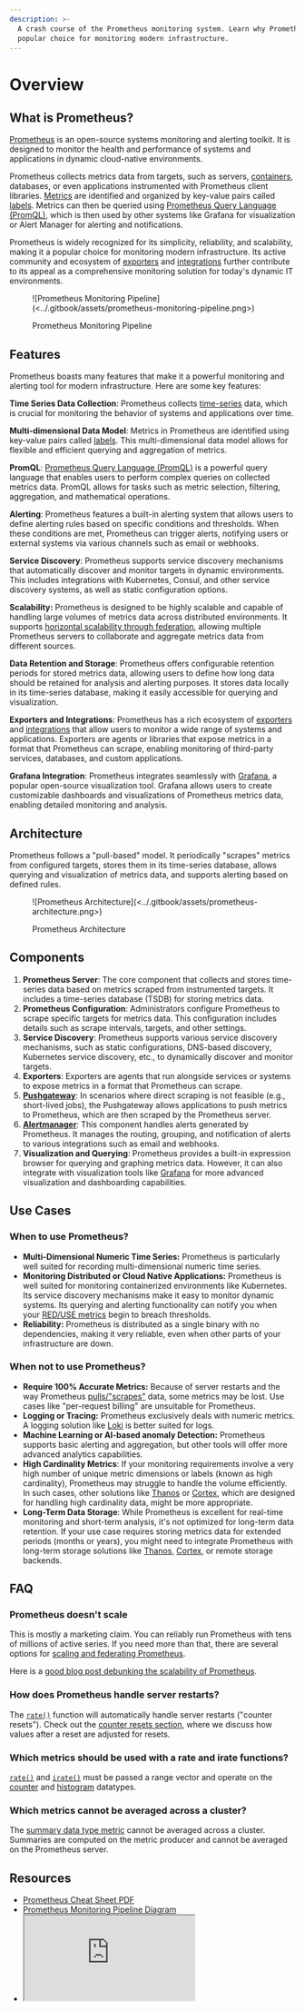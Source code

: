 ```yaml
---
description: >-
  A crash course of the Prometheus monitoring system. Learn why Prometheus is a
  popular choice for monitoring modern infrastructure.
---
```


# Overview

## What is Prometheus?

[Prometheus](https://prometheus.io/) is an open-source systems monitoring and alerting toolkit. It is designed to monitor the health and performance of systems and applications in dynamic cloud-native environments.

Prometheus collects metrics data from targets, such as servers, [containers](../docker/containers.md), databases, or even applications instrumented with Prometheus client libraries. [Metrics](data-model.md#what-is-a-metric) are identified and organized by key-value pairs called [labels](data-model.md#what-is-a-label). Metrics can then be queried using [Prometheus Query Language (PromQL)](promql/), which is then used by other systems like Grafana for visualization or Alert Manager for alerting and notifications.

Prometheus is widely recognized for its simplicity, reliability, and scalability, making it a popular choice for monitoring modern infrastructure. Its active community and ecosystem of [exporters](https://prometheus.io/docs/instrumenting/exporters/) and [integrations](https://prometheus.io/docs/operating/integrations/) further contribute to its appeal as a comprehensive monitoring solution for today's dynamic IT environments.

<figure>![Prometheus Monitoring Pipeline](<../.gitbook/assets/prometheus-monitoring-pipeline.png>)<figcaption><p>Prometheus Monitoring Pipeline</p></figcaption></figure>

## Features

Prometheus boasts many features that make it a powerful monitoring and alerting tool for modern infrastructure. Here are some key features:

**Time Series Data Collection**: Prometheus collects [time-series](data-model.md#time-series) data, which is crucial for monitoring the behavior of systems and applications over time.

**Multi-dimensional Data Model**: Metrics in Prometheus are identified using key-value pairs called [labels](data-model.md#what-is-a-label). This multi-dimensional data model allows for flexible and efficient querying and aggregation of metrics.

**PromQL**: [Prometheus Query Language (PromQL)](promql/) is a powerful query language that enables users to perform complex queries on collected metrics data. PromQL allows for tasks such as metric selection, filtering, aggregation, and mathematical operations.

**Alerting**: Prometheus features a built-in alerting system that allows users to define alerting rules based on specific conditions and thresholds. When these conditions are met, Prometheus can trigger alerts, notifying users or external systems via various channels such as email or webhooks.

**Service Discovery**: Prometheus supports service discovery mechanisms that automatically discover and monitor targets in dynamic environments. This includes integrations with Kubernetes, Consul, and other service discovery systems, as well as static configuration options.

**Scalability:** Prometheus is designed to be highly scalable and capable of handling large volumes of metrics data across distributed environments. It supports [horizontal scalability through federation](overview.md#prometheus-doesnt-scale), allowing multiple Prometheus servers to collaborate and aggregate metrics data from different sources.

**Data Retention and Storage**: Prometheus offers configurable retention periods for stored metrics data, allowing users to define how long data should be retained for analysis and alerting purposes. It stores data locally in its time-series database, making it easily accessible for querying and visualization.

**Exporters and Integrations**: Prometheus has a rich ecosystem of [exporters](https://prometheus.io/docs/instrumenting/exporters/) and [integrations](https://prometheus.io/docs/operating/integrations/) that allow users to monitor a wide range of systems and applications. Exporters are agents or libraries that expose metrics in a format that Prometheus can scrape, enabling monitoring of third-party services, databases, and custom applications.

**Grafana Integration**: Prometheus integrates seamlessly with [Grafana](https://grafana.com/), a popular open-source visualization tool. Grafana allows users to create customizable dashboards and visualizations of Prometheus metrics data, enabling detailed monitoring and analysis.

## Architecture

Prometheus follows a "pull-based" model. It periodically "scrapes" metrics from configured targets, stores them in its time-series database, allows querying and visualization of metrics data, and supports alerting based on defined rules.

<figure>![Prometheus Architecture](<../.gitbook/assets/prometheus-architecture.png>)<figcaption><p>Prometheus Architecture</p></figcaption></figure>

## Components

1. **Prometheus Server**: The core component that collects and stores time-series data based on metrics scraped from instrumented targets. It includes a time-series database (TSDB) for storing metrics data.
2. **Prometheus Configuration**: Administrators configure Prometheus to scrape specific targets for metrics data. This configuration includes details such as scrape intervals, targets, and other settings.
3. **Service Discovery**: Prometheus supports various service discovery mechanisms, such as static configurations, DNS-based discovery, Kubernetes service discovery, etc., to dynamically discover and monitor targets.
4. **Exporters**: Exporters are agents that run alongside services or systems to expose metrics in a format that Prometheus can scrape.
5. [**Pushgateway**](pushgateway.md): In scenarios where direct scraping is not feasible (e.g., short-lived jobs), the Pushgateway allows applications to push metrics to Prometheus, which are then scraped by the Prometheus server.
6. [**Alertmanager**](alertmanager.md): This component handles alerts generated by Prometheus. It manages the routing, grouping, and notification of alerts to various integrations such as email and webhooks.
7. **Visualization and Querying**: Prometheus provides a built-in expression browser for querying and graphing metrics data. However, it can also integrate with visualization tools like [Grafana](https://grafana.com/) for more advanced visualization and dashboarding capabilities.

## Use Cases

### When to use Prometheus?

* **Multi-Dimensional Numeric Time Series:** Prometheus is particularly well suited for recording multi-dimensional numeric time series.
* **Monitoring Distributed or Cloud Native Applications:** Prometheus is well suited for monitoring containerized environments like Kubernetes. Its service discovery mechanisms make it easy to monitor dynamic systems. Its querying and alerting functionality can notify you when your [RED/USE metrics](https://grafana.com/blog/2018/08/02/the-red-method-how-to-instrument-your-services/) begin to breach thresholds.
* **Reliability:** Prometheus is distributed as a single binary with no dependencies, making it very reliable, even when other parts of your infrastructure are down.

### When not to use Prometheus?

* **Require 100% Accurate Metrics:** Because of server restarts and the way Prometheus [pulls/"scrapes"](overview.md#architecture) data, some metrics may be lost. Use cases like "per-request billing" are unsuitable for Prometheus.
* **Logging or Tracing:** Prometheus exclusively deals with numeric metrics. A logging solution like [Loki](https://github.com/grafana/loki) is better suited for logs.
* **Machine Learning or AI-based anomaly Detection:** Prometheus supports basic alerting and aggregation, but other tools will offer more advanced analytics capabilities.
* **High Cardinality Metrics**: If your monitoring requirements involve a very high number of unique metric dimensions or labels (known as high cardinality), Prometheus may struggle to handle the volume efficiently. In such cases, other solutions like [Thanos](https://thanos.io/) or [Cortex](https://cortexmetrics.io/), which are designed for handling high cardinality data, might be more appropriate.
* **Long-Term Data Storage**: While Prometheus is excellent for real-time monitoring and short-term analysis, it's not optimized for long-term data retention. If your use case requires storing metrics data for extended periods (months or years), you might need to integrate Prometheus with long-term storage solutions like [Thanos](https://thanos.io/), [Cortex](https://cortexmetrics.io/), or remote storage backends.

## FAQ

### Prometheus doesn't scale

This is mostly a marketing claim. You can reliably run Prometheus with tens of millions of active series. If you need more than that, there are several options for [scaling and federating Prometheus](https://www.robustperception.io/scaling-and-federating-prometheus/).

Here is a [good blog post debunking the scalability of Prometheus](https://prometheus.io/blog/2016/07/23/pull-does-not-scale-or-does-it/).

### How does Prometheus handle server restarts?

The [`rate()`](promql/counter-rates-and-increases.md#rate) function will automatically handle server restarts ("counter resets"). Check out the [counter resets section](promql/counter-rates-and-increases.md#counter-resets), where we discuss how values after a reset are adjusted for resets.

### Which metrics should be used with a rate and irate functions?

[`rate()`](promql/counter-rates-and-increases.md#rate) and [`irate()`](promql/counter-rates-and-increases.md#irate) must be passed a range vector and operate on the [counter](metric-types.md#counter) and [histogram](metric-types.md#histogram) datatypes.

### Which metrics cannot be averaged across a cluster?

The [summary data type metric](metric-types.md#summary) cannot be averaged across a cluster. Summaries are computed on the metric producer and cannot be averaged on the Prometheus server.

## Resources

- [Prometheus Cheat Sheet PDF](../.gitbook/assets/prometheus-cheat-sheet.pdf)
- [Prometheus Monitoring Pipeline Diagram](../.gitbook/assets/prometheus-monitoring-pipeline.png)
- <iframe src="https://www.youtube-nocookie.com/embed/PHmwfegj_WQ" title="" class="rds-video"></iframe>
